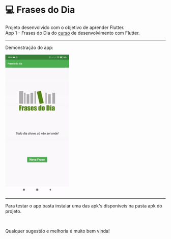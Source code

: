 # 💻 Frases do Dia

Projeto desenvolvido com o objetivo de aprender Flutter.
<br>
App 1 - Frases do Dia do [curso](https://www.udemy.com/course/desenvolvimento-android-e-ios-com-flutter/) de desenvolvimento com Flutter.

---

Demonstração do app:

<img src="https://raw.githubusercontent.com/lmoreira256/frases_do_dia/master/github_assets/funcionamento_gif.gif" width="200px" />

---

Para testar o app basta instalar uma das apk's disponíveis na pasta apk do projeto.

<br>

Qualquer sugestão e melhoria é muito bem vinda!

